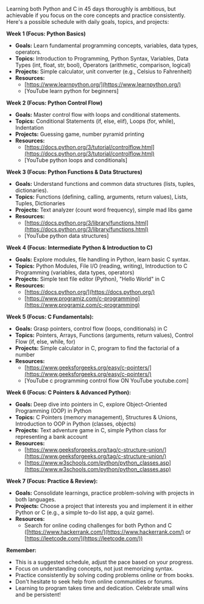 Learning both Python and C in 45 days thoroughly is ambitious, but achievable if you focus on the core concepts and practice consistently. Here's a possible schedule with daily goals, topics, and projects:

**Week 1 (Focus: Python Basics)**

* **Goals:** Learn fundamental programming concepts, variables, data types, operators.
* **Topics:** Introduction to Programming, Python Syntax, Variables, Data Types (int, float, str, bool), Operators (arithmetic, comparison, logical)
* **Projects:** Simple calculator, unit converter (e.g., Celsius to Fahrenheit)
* **Resources:**
    * [https://www.learnpython.org/](https://www.learnpython.org/)
    * [YouTube learn python for beginners]

**Week 2 (Focus: Python Control Flow)**

* **Goals:** Master control flow with loops and conditional statements.
* **Topics:** Conditional Statements (if, else, elif), Loops (for, while), Indentation
* **Projects:** Guessing game, number pyramid printing
* **Resources:**
    * [https://docs.python.org/3/tutorial/controlflow.html](https://docs.python.org/3/tutorial/controlflow.html)
    * [YouTube python loops and conditionals]

**Week 3 (Focus: Python Functions & Data Structures)**

* **Goals:**  Understand functions and common data structures (lists, tuples, dictionaries).
* **Topics:** Functions (defining, calling, arguments, return values), Lists, Tuples, Dictionaries
* **Projects:** Text analyzer (count word frequency), simple mad libs game
* **Resources:**
    * [https://docs.python.org/3/library/functions.html](https://docs.python.org/3/library/functions.html)
    * [YouTube python data structures] 

**Week 4 (Focus: Intermediate Python & Introduction to C)** 

* **Goals:**  Explore modules, file handling in Python, learn basic C syntax. 
* **Topics:**  Python Modules, File I/O (reading, writing), Introduction to C Programming (variables, data types, operators)
* **Projects:**  Simple text file editor (Python), "Hello World" in C
* **Resources:**
    * [https://docs.python.org/](https://docs.python.org/)
    * [https://www.programiz.com/c-programming](https://www.programiz.com/c-programming)

**Week 5 (Focus: C Fundamentals):**

* **Goals:** Grasp pointers, control flow (loops, conditionals) in C
* **Topics:** Pointers, Arrays, Functions (arguments, return values), Control Flow (if, else, while, for)
* **Projects:** Simple calculator in C, program to find the factorial of a number
* **Resources:**
    * [https://www.geeksforgeeks.org/easy/c-pointers/](https://www.geeksforgeeks.org/easy/c-pointers/)
    * [YouTube c programming control flow ON YouTube youtube.com]

**Week 6 (Focus: C Pointers & Advanced Python):**

* **Goals:** Deep dive into pointers in C, explore Object-Oriented Programming (OOP) in Python
* **Topics:** C Pointers (memory management), Structures & Unions, Introduction to OOP in Python (classes, objects)
* **Projects:** Text adventure game in C, simple Python class for representing a bank account
* **Resources:**
    * [https://www.geeksforgeeks.org/tag/c-structure-union/](https://www.geeksforgeeks.org/tag/c-structure-union/)
    * [https://www.w3schools.com/python/python_classes.asp](https://www.w3schools.com/python/python_classes.asp)

**Week 7 (Focus: Practice & Review):**

* **Goals:**  Consolidate learnings, practice problem-solving with projects in both languages. 
* **Projects:**  Choose a project that interests you and implement it in either Python or C (e.g., a simple to-do list app, a quiz game). 
* **Resources:**
    *  Search for online coding challenges for both Python and C ([https://www.hackerrank.com/](https://www.hackerrank.com/) or [https://leetcode.com/](https://leetcode.com/))

**Remember:**

* This is a suggested schedule, adjust the pace based on your progress. 
* Focus on understanding concepts, not just memorizing syntax.
* Practice consistently by solving coding problems online or from books.
* Don't hesitate to seek help from online communities or forums.
* Learning to program takes time and dedication. Celebrate small wins and be persistent!
